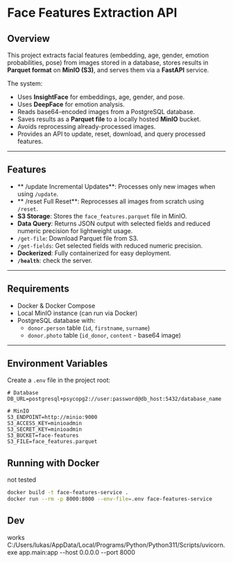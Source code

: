 # Face Features Extraction API

## Overview
This project extracts facial features (embedding, age, gender, emotion probabilities, pose) from images stored in a database, stores results in **Parquet format** on **MinIO (S3)**, and serves them via a **FastAPI** service.  

The system:
- Uses **InsightFace** for embeddings, age, gender, and pose.
- Uses **DeepFace** for emotion analysis.
- Reads base64-encoded images from a PostgreSQL database.
- Saves results as a **Parquet file** to a locally hosted **MinIO** bucket.
- Avoids reprocessing already-processed images.
- Provides an API to update, reset, download, and query processed features.

---

## Features
- ** /update Incremental Updates**: Processes only new images when using `/update`.
- ** /reset Full Reset**: Reprocesses all images from scratch using `/reset`.
- **S3 Storage**: Stores the `face_features.parquet` file in MinIO.
- **Data Query**: Returns JSON output with selected fields and reduced numeric precision for lightweight usage.
- `/get-file`: Download Parquet file from S3.
- `/get-fields`: Get selected fields with reduced numeric precision.
- **Dockerized**: Fully containerized for easy deployment.
- **`/health`**: check the server.
---

## Requirements
- Docker & Docker Compose
- Local MinIO instance (can run via Docker)
- PostgreSQL database with:
  - `donor.person` table (`id`, `firstname`, `surname`)
  - `donor.photo` table (`id_donor`, `content` - base64 image)

---

## Environment Variables
Create a `.env` file in the project root:

```env
# Database
DB_URL=postgresql+psycopg2://user:password@db_host:5432/database_name

# MinIO
S3_ENDPOINT=http://minio:9000
S3_ACCESS_KEY=minioadmin
S3_SECRET_KEY=minioadmin
S3_BUCKET=face-features
S3_FILE=face_features.parquet
```

## Running with Docker
not tested
```bash
docker build -t face-features-service .
docker run --rm -p 8000:8000 --env-file=.env face-features-service
```

## Dev
works
C:/Users/lukas/AppData/Local/Programs/Python/Python311/Scripts/uvicorn.exe app.main:app --host 0.0.0.0 --port 8000